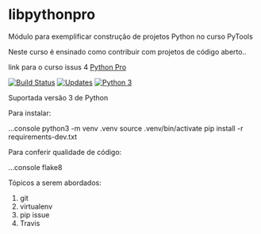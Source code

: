 # libpythonpro
Módulo para exemplificar construção de projetos Python no curso PyTools

Neste curso é ensinado como contribuir com projetos de código aberto..

link para o curso issus 4  [Python Pro](https://github.com/ogpgit/libpythonpro)

[![Build Status](https://travis-ci.org/ogpgit/libpythonpro.svg?branch=master)](https://travis-ci.org/ogpgit/libpythonpro)
[![Updates](https://pyup.io/repos/github/ogpgit/libpythonpro/shield.svg)](https://pyup.io/repos/github/ogpgit/libpythonpro/)
[![Python 3](https://pyup.io/repos/github/ogpgit/libpythonpro/python-3-shield.svg)](https://pyup.io/repos/github/ogpgit/libpythonpro/)

Suportada versão 3 de Python 

Para instalar:

...console
python3 -m venv .venv
source .venv/bin/activate
pip install -r requirements-dev.txt

Para conferir qualidade de código:


...console
flake8

Tópicos a serem abordados:
1. git
2. virtualenv
3. pip issue
4. Travis


